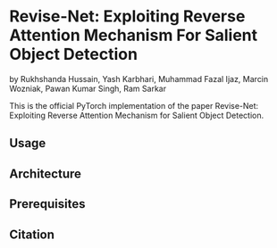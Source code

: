 # Revise-Net: Exploiting Reverse Attention Mechanism For Salient Object Detection

by Rukhshanda Hussain, Yash Karbhari, Muhammad Fazal Ijaz, Marcin Wozniak, Pawan Kumar Singh, Ram Sarkar

This is the official PyTorch implementation of the paper Revise-Net: Exploiting Reverse Attention Mechanism for Salient Object Detection.

## Usage

## Architecture

## Prerequisites

## Citation
 

